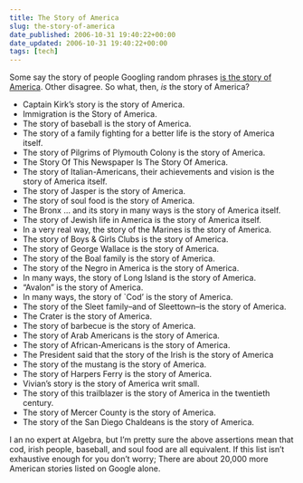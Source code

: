 ```yaml
---
title: The Story of America
slug: the-story-of-america
date_published: 2006-10-31 19:40:22+00:00
date_updated: 2006-10-31 19:40:22+00:00
tags: [tech]
---
```

Some say the story of people Googling random phrases [is the story of America](http://www.google.com/search?q=%22is+the+story+of+america%22). Other disagree. So what, then, *is* the story of America?

- Captain Kirk’s story is the story of America.
- Immigration is the Story of America.
- The story of baseball is the story of America.
- The story of a family fighting for a better life is the story of America itself.
- The story of Pilgrims of Plymouth Colony is the story of America.
- The Story Of This Newspaper Is The Story Of America.
- The story of Italian-Americans, their achievements and vision is the story of America itself.
- The story of Jasper is the story of America.
- The story of soul food is the story of America.
- The Bronx … and its story in many ways is the story of America itself.
- The story of Jewish life in America is the story of America itself.
- In a very real way, the story of the Marines is the story of America.
- The story of Boys & Girls Clubs is the story of America.
- The story of George Wallace is the story of America.
- The story of the Boal family is the story of America.
- The story of the Negro in America is the story of America.
- In many ways, the story of Long Island is the story of America.
- “Avalon” is the story of America.
- In many ways, the story of `Cod’ is the story of America.
- The story of the Sleet family–and of Sleettown–is the story of America.
- The Crater is the story of America.
- The story of barbecue is the story of America.
- The story of Arab Americans is the story of America.
- The story of African-Americans is the story of America.
- The President said that the story of the Irish is the story of America
- The story of the mustang is the story of America.
- The story of Harpers Ferry is the story of America.
- Vivian’s story is the story of America writ small.
- The story of this trailblazer is the story of America in the twentieth century.
- The story of Mercer County is the story of America.
- The story of the San Diego Chaldeans is the story of America.

I an no expert at Algebra, but I’m pretty sure the above assertions mean that cod, irish people, baseball, and soul food are all equivalent. If this list isn’t exhaustive enough for you don’t worry; There are about 20,000 more American stories listed on Google alone.
